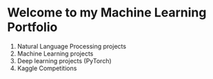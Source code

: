 # Welcome to my Machine Learning Portfolio
1. Natural Language Processing projects
2. Machine Learning projects
3. Deep learning projects (PyTorch)
4. Kaggle Competitions

